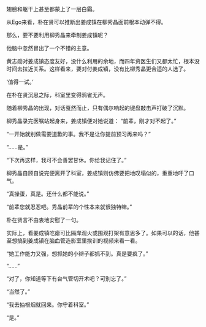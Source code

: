 翅膀和躯干上甚至都蒙上了一层白霜。

从Ego来看，朴在贤可以推断出姜成镇在柳秀晶面前根本动弹不得。

那么，要不要利用柳秀晶来牵制姜成镇呢？

他脑中忽然冒出了一个不错的主意。

黄志勋对姜成镇态度友好，没什么利用的余地，而四年资医生们又都太忙，根本没时间去拉近关系。这样看来，要对付姜成镇，没有比柳秀晶更合适的人选了。

‘值得一试。’

在朴在贤沉思之际，科室里变得鸦雀无声。

随着柳秀晶的出现，对话戛然而止，只有偶尔响起的键盘敲击声打破了沉默。

柳秀晶录完医嘱站起身来，姜成镇便对她说道：
“前辈，刚才对不起了。”

“一开始就别做需要道歉的事。我不是让你提前预习再来吗？”

“……是。”

“下次再这样，我可不会善罢甘休。你给我记住了。”

柳秀晶自顾自说完便离开了科室，姜成镇则仿佛要把地叹塌似的，重重地吁了口气。

“真操蛋，真是。还什么都不能说。”

“前辈您就忍忍吧。秀晶前辈的个性本来就很独特嘛。”

朴在贤言不由衷地安慰了一句。

实际上，看姜成镇吃瘪可比隔岸观火或围观打架有意思多了。如果可以的话，他甚至想搞到姜成镇在脑血管造影室里挨训的视频来看一看。

“她工作能力又强，想抓她的小辫子都抓不到。真是要疯了。”

“……”

“对了，你知道等下有台气管切开术吧？可别忘了。”

“当然了。”

“我去抽根烟就回来。你守着科室。”

“是。”